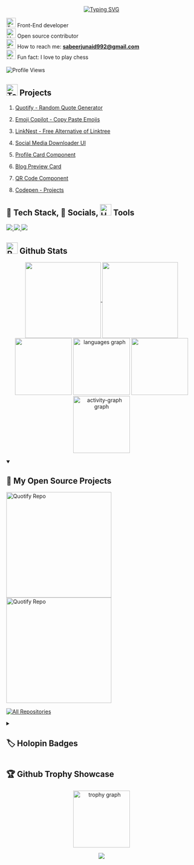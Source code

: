 <p align="center">
<a href="https://git.io/typing-svg"><img src="https://readme-typing-svg.demolab.com?font=Fira+Code&pause=500&size=30&color=F5E1C0&center=true&vCenter=true&width=440&lines=Hello%2C+There!+%F0%9F%91%8B;This+is+Sabeer+Junaid...;Nice+to+meet+you!" alt="Typing SVG" /></a>
</p>

<img src="https://raw.githubusercontent.com/Tarikul-Islam-Anik/Animated-Fluent-Emojis/master/Emojis/People/Technologist.png" alt="Technologist" width="25" height="25" /> Front-End developer<br>
<img src="https://raw.githubusercontent.com/Tarikul-Islam-Anik/Animated-Fluent-Emojis/master/Emojis/Hand%20gestures/Handshake.png" alt="Handshake" width="25" height="25"/>
Open source contributor<br>
<img src="https://raw.githubusercontent.com/Tarikul-Islam-Anik/Animated-Fluent-Emojis/master/Emojis/Objects/E-Mail.png" alt="E-Mail" width="25" height="25" /> How to reach me: **sabeerjunaid992@gmail.com** <br>
<img src="https://raw.githubusercontent.com/Tarikul-Islam-Anik/Animated-Fluent-Emojis/master/Emojis/Travel%20and%20places/High%20Voltage.png" alt="High Voltage" width="25" height="25" /> Fun fact: I love to play chess<br>
<br>
<img src="https://komarev.com/ghpvc/?username=Sabeer-Junaid&style=plastic&color=ffffff&label=Profile+Views&color=%23000000" alt="Profile Views">


## <img src="https://raw.githubusercontent.com/Tarikul-Islam-Anik/Animated-Fluent-Emojis/master/Emojis/People/Technologist.png" alt="Technologist" width="30" height="30" /> Projects 

 
 1. [Quotify - Random Quote Generator](https://sabeer-junaid.github.io/quotify/)
   
 3. [Emoji Copilot - Copy Paste Emojis](https://sabeer-junaid.github.io/emoji-copilot/)
 4. [LinkNest - Free Alternative of Linktree](https://sabeer-junaid.github.io/LinkNest/)
 5. [Social Media Downloader UI](https://sabeer-junaid.github.io/social-media-downloader-ui/)
 6. [Profile Card Component](https://sabeer-junaid.github.io/profile-card-component/)
 7. [Blog Preview Card](https://sabeer-junaid.github.io/blog-preview-card/)
 8. [QR Code Component](https://sabeer-junaid.github.io/QR-Code-Component/)
 9. [Codepen - Projects](https://codepen.io/Sabeer-Junaid)


<h2> 🥞 Tech Stack, 🎏 Socials, <img src="https://raw.githubusercontent.com/Tarikul-Islam-Anik/Animated-Fluent-Emojis/master/Emojis/Objects/Hammer%20and%20Wrench.png" alt="Hammer and Wrench" width="30" height="30" /> Tools</h2>
	
 <a href="">
    <img src="https://skillicons.dev/icons?i=html,css,bootstrap,javascript,tailwindcss,mysql" />
  </a>
  
<a href="sabeerjuniad.github.io/LinkNest">
    <img src="https://skillicons.dev/icons?i=linkedin,instagram,gmail,twitter,codepen,devto" />
  </a>

  <a href="">
    <img src="https://skillicons.dev/icons?i=vscode,github,visualstudio,sublime,replit,netlify" />
  </a>

<h2> <img src="https://raw.githubusercontent.com/Tarikul-Islam-Anik/Animated-Fluent-Emojis/master/Emojis/Travel%20and%20places/Rocket.png" alt="Rocket" width="30" height="30" /> Github Stats</h2>
<p align = center>

<a href="https://github.com/anuraghazra/github-readme-stats">
  <img height=200 align="center" src="https://github-readme-stats.vercel.app/api?username=sabeer-junaid&theme=moltack" />
</a>
<a href="https://github.com/anuraghazra/convoychat">
  <img height=200 align="center" src="https://github-readme-stats.vercel.app/api/top-langs?username=sabeer-junaid&layout=compact&langs_count=8&card_width=320&theme=moltack" />
</a>




  <img src="https://github-readme-stats.vercel.app/api?username=sabeer-junaid&theme=algolia&show_icons=true&hide_border=false&count_private=true" height="150"/>		 
  <img src="https://github-readme-stats.vercel.app/api/top-langs?username=sabeer-junaid&locale=en&hide_title=false&layout=compact&card_width=320&langs_count=10&theme=algolia&hide_border=false&order=2" height="150" alt="languages graph"  />
  <img src="https://github-readme-streak-stats.herokuapp.com/?user=sabeer-junaid&theme=algolia&hide_border=false" height="150"/>
  <img src="https://github-readme-activity-graph.vercel.app/graph?username=sabeer-junaid&radius=16&theme=elegant&area=true&order=5&title_color=00AEFF&color=00AEFF&bg_color=050F2C&line=F1E05A&custom_title=Activity&hide_border=false" height="150" alt="activity-graph graph"  />

<details open> 
  <summary><h2>📘 My Open Source Projects</h2></summary>

  <!-- Repo info cards - https://github.com/anuraghazra/github-readme-stats -->
  <!-- Small repo cards (fork) - https://github.com/DenverCoder1/github-readme-stats -->
  <p align="left">
	  
   <a href="https://github.com/Sabeer-Junaid/quotify"><img width="278" src="https://github-readme-stats.vercel.app/api/pin/?username=sabeer-junaid&repo=quotify&theme=moltack" alt="Quotify Repo"></a>
   <a href="https://github.com/Sabeer-Junaid/linknest"><img width="278" src="https://github-readme-stats.vercel.app/api/pin/?username=sabeer-junaid&repo=linknest&theme=moltack" alt="Quotify Repo"></a>
   
  </p>

  <a href="https://github.com/sabeer-junaid?tab=repositories&sort=stargazers"><img alt="All Repositories" title="All Repositories" src="https://custom-icon-badges.demolab.com/badge/-Click%20Here%20For%20All%20My%20Repos-1F222E?style=for-the-badge&logoColor=white&logo=repo"/></a>
</details>

<details> 
  <summary><h2>🏷️ Holopin Badges</h2></summary>

  <p><a href="https://holopin.io/@sabeerjunaid"><img src="https://holopin.me/sabeerjunaid" alt="@sabeerjunaid1&#39;s Holopin board"></a></p>
</details>

<h2> 🏆 Github Trophy Showcase</h2>

###
<div align="center">
  <img src="https://github-profile-trophy.vercel.app?username=sabeer-junaid&theme=dark_lover&column=-1&row=1&margin-w=8&margin-h=8&no-bg=true&no-frame=false&order=4" height="150" alt="trophy graph" />
</div>

<p align="center">
     <img src="https://capsule-render.vercel.app/api?type=waving&color=gradient&height=100&section=footer"/>
</p>
